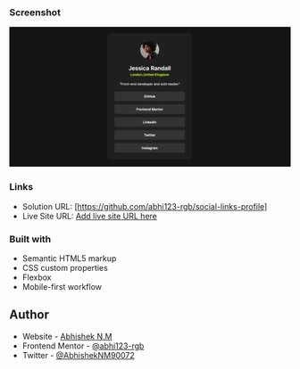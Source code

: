 
### Screenshot

![](./screenshot/Screenshot%202024-09-06%20.png)



### Links

- Solution URL: [https://github.com/abhi123-rgb/social-links-profile]
- Live Site URL: [Add live site URL here](https://your-live-site-url.com)



### Built with

- Semantic HTML5 markup
- CSS custom properties
- Flexbox
- Mobile-first workflow



## Author

- Website - [Abhishek N.M](https://www.your-site.com)
- Frontend Mentor - [@abhi123-rgb](https://www.frontendmentor.io/profile/abhi123-rgb)
- Twitter - [@AbhishekNM90072](https://x.com/AbhishekNM90072?t=BcUfBwBF1rxCxOG3MduVDQ&s=09)

